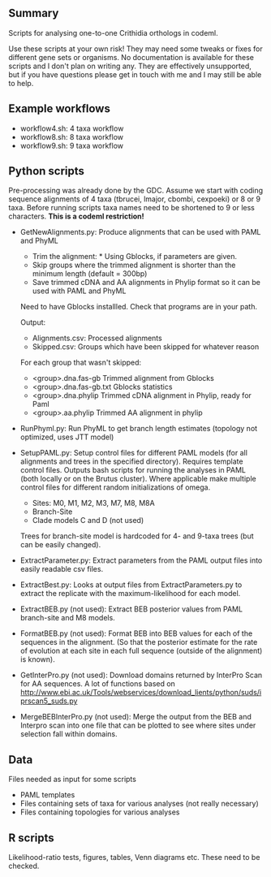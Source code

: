 ## Summary

Scripts for analysing one-to-one Crithidia orthologs in codeml.

Use these scripts at your own risk! They may need some tweaks or fixes for different gene sets or organisms. No documentation is available for these scripts and I don't plan on writing any. They are effectively unsupported, but if you have questions please get in touch with me and I may still be able to help.  


## Example workflows 

- workflow4.sh: 4 taxa workflow
- workflow8.sh: 8 taxa workflow
- workflow9.sh: 9 taxa workflow


## Python scripts

Pre-processing was already done by the GDC. Assume we start with coding sequence alignments of 4 taxa (tbrucei, lmajor, cbombi, cexpoeki) or 8 or 9 taxa. Before running scripts taxa names need to be shortened to 9 or less characters. **This is a codeml restriction!** 


- GetNewAlignments.py:
	Produce alignments that can be used with PAML and PhyML

    - Trim the alignment:
            * Using Gblocks, if parameters are given.
    - Skip groups where the trimmed alignment is shorter than the minimum length (default = 300bp)
    - Save trimmed cDNA and AA alignments in Phylip format so it can be used with PAML and PhyML

	Need to have Gblocks installled.  Check that programs are in your path.  
	
	Output:

    - Alignments.csv:  Processed alignments
    - Skipped.csv:     Groups which have been skipped for whatever reason
    

    For each group that wasn't skipped:

    - \<group\>.dna.fas-gb         Trimmed alignment from Gblocks
    - \<group\>.dna.fas-gb.txt     Gblocks statistics
    - \<group\>.dna.phylip         Trimmed cDNA alignment in Phylip, ready for Paml
    - \<group\>.aa.phylip             Trimmed AA alignment in phylip
   

- RunPhyml.py: 
	Run PhyML to get branch length estimates (topology not optimized, uses JTT model)

- SetupPAML.py:
	Setup control files for different PAML models (for all alignments and trees in the specified directory). Requires template control files. Outputs bash scripts for running the analyses in PAML (both locally or on the Brutus cluster). Where applicable make multiple control files for different random initializations of omega.

	- Sites: M0, M1, M2, M3, M7, M8, M8A
	- Branch-Site
	- Clade models C and D (not used)

	Trees for branch-site model is hardcoded for 4- and 9-taxa trees (but can be easily changed).

- ExtractParameter.py:
	Extract parameters from the PAML output files into easily readable csv files.

- ExtractBest.py:
	Looks at output files from ExtractParameters.py to extract the replicate with the maximum-likelihood for each model.

- ExtractBEB.py (not used):
	Extract BEB posterior values from PAML branch-site and M8 models.

- FormatBEB.py (not used):
	Format BEB into BEB values for each of the sequences in the alignment. (So that the posterior estimate for the rate of evolution at each site in each full sequence (outside of the alignment) is known).

- GetInterPro.py (not used):
	Download domains returned by InterPro Scan for AA sequences. A lot of functions based on http://www.ebi.ac.uk/Tools/webservices/download_lients/python/suds/iprscan5_suds.py

- MergeBEBInterPro.py (not used):
	Merge the output from the BEB and Interpro scan into one file that can be plotted to see where sites under selection fall within domains.



## Data
Files needed as input for some scripts

- PAML templates
- Files containing sets of taxa for various analyses (not really necessary)
- Files containing topologies for various analyses  


## R scripts
Likelihood-ratio tests, figures, tables, Venn diagrams etc.
These need to be checked.
